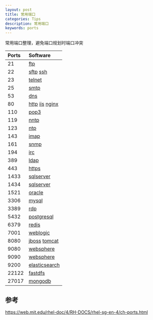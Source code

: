 ```yaml
---
layout: post
title: 常用端口
categories: Tips
description: 常用端口
keywords: ports
---
```



常用端口整理，避免端口规划时端口冲突

| Ports️ | Software |
| :---- | :------- |
| 21    | [ftp](https://baike.baidu.com/item/ftp) |
| 22    | [sftp](https://baike.baidu.com/item/sftp) [ssh](https://baike.baidu.com/item/ssh) |
| 23    | [telnet](https://baike.baidu.com/item/telnet) |
| 25    | [smtp](https://baike.baidu.com/item/smtp) |
| 53    | [dns](https://baike.baidu.com/item/dns) |
| 80    | [http](https://baike.baidu.com/item/http) [iis](https://baike.baidu.com/item/iis) [nginx](https://baike.baidu.com/item/nginx) |
| 110   | [pop3](https://baike.baidu.com/item/pop3) |
| 119   | [nntp](https://baike.baidu.com/item/nntp) |
| 123   | [ntp](https://baike.baidu.com/item/ntp) |
| 143   | [imap](https://baike.baidu.com/item/imap) |
| 161   | [snmp](https://baike.baidu.com/item/snmp) |
| 194   | [irc](https://baike.baidu.com/item/irc) |
| 389   | [ldap](https://baike.baidu.com/item/ldap) |
| 443   | [https](https://baike.baidu.com/item/https) |
| 1433  | [sqlserver](https://baike.baidu.com/item/sqlserver) |
| 1434  | [sqlserver](https://baike.baidu.com/item/sqlserver) |
| 1521  | [oracle](https://baike.baidu.com/item/Oracle%E6%95%B0%E6%8D%AE%E5%BA%93) |
| 3306  | [mysql](https://baike.baidu.com/item/mysql) |
| 3389  | [rdp](https://baike.baidu.com/item/rdp) |
| 5432  | [postgresql](https://baike.baidu.com/item/postgresql) |
| 6379  | [redis](https://baike.baidu.com/item/redis) |
| 7001  | [weblogic](https://baike.baidu.com/item/weblogic) |
| 8080  | [jboss](https://baike.baidu.com/item/jboss) [tomcat](https://baike.baidu.com/item/tomcat) |
| 9080  | [websphere](https://baike.baidu.com/item/websphere) |
| 9090  | [websphere](https://baike.baidu.com/item/websphere) |
| 9200  | [elasticsearch](https://baike.baidu.com/item/elasticsearch) |
| 22122 | [fastdfs](https://baike.baidu.com/item/fastdfs) |
| 27017 | [mongodb](https://baike.baidu.com/item/mongodb) |

## 参考
<https://web.mit.edu/rhel-doc/4/RH-DOCS/rhel-sg-en-4/ch-ports.html>
